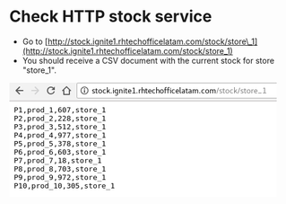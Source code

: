 # Check HTTP stock service

* Go to [http://stock.ignite1.rhtechofficelatam.com/stock/store\_1](http://stock.ignite1.rhtechofficelatam.com/stock/store_1)
* You should receive a CSV document with the current stock for store "store\_1".

![](../../.gitbook/assets/image%20%28172%29.png)



